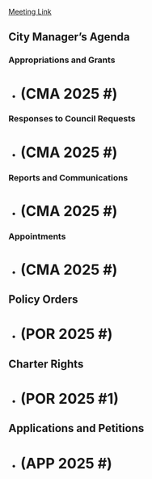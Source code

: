 [Meeting Link]()

## City Manager’s Agenda

### Appropriations and Grants
- # (CMA 2025 #) 

### Responses to Council Requests
- # (CMA 2025 #)

### Reports and Communications
- # (CMA 2025 #)

### Appointments
- # (CMA 2025 #) 

## Policy Orders
- # (POR 2025 #) 


## Charter Rights
- # (POR 2025 #1)

## Applications and Petitions
- # (APP 2025 #) 
